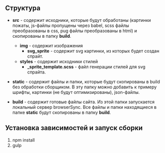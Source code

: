 ## Структура

* **src** - содержит исходники, которые будут обработаны (картинки пожаты, js-файлы пропущены через babel, scss файлы преобразованы в css, pug файлы преобразованы в html) и скопированы в папку **build**.
  * **img** - содержит изображения
    * **svg_sprite** - содержит svg картинки, из которых будет создан спрайт.
  * **styles** - содержит исходники стилей
    * **_sprite_template.scss** - файл генерации стилей для svg спрайта.

* **static** - содержит файлы и папки, которые будут скопированы в build без обработки сборщиком. В эту папку можно добавить к примеру шрифты, картинки (не будут оптимизированы), json-файлы.

* **build** - содержит готовые файлы сайта. Из этой папки запускается локальный сервер browserSync.
Все файлы и папки находящиеся в папке **static** будут скопированы в папку **build**.

## Установка зависимостей и запуск сборки
1. npm install
2. gulp


